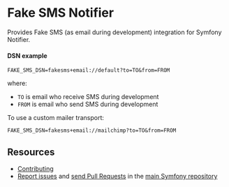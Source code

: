 Fake SMS Notifier
=================

Provides Fake SMS (as email during development) integration for Symfony Notifier.

#### DSN example

```
FAKE_SMS_DSN=fakesms+email://default?to=TO&from=FROM
```

where:
 - `TO` is email who receive SMS during development
 - `FROM` is email who send SMS during development

To use a custom mailer transport:
```
FAKE_SMS_DSN=fakesms+email://mailchimp?to=TO&from=FROM
```

Resources
---------

  * [Contributing](https://symfony.com/doc/current/contributing/index.html)
  * [Report issues](https://github.com/symfony/symfony/issues) and
    [send Pull Requests](https://github.com/symfony/symfony/pulls)
    in the [main Symfony repository](https://github.com/symfony/symfony)
